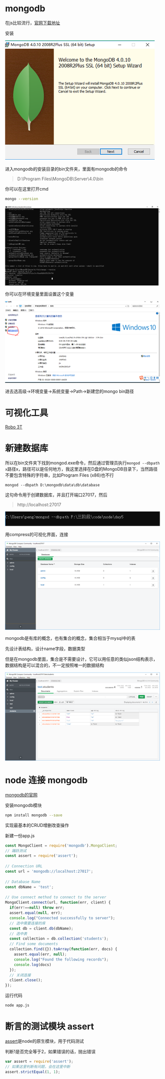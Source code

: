 # mongodb

在js比较流行，[官网下载地址](https://www.mongodb.com/download-center/community)

安装

<img src="1.png">

进入mongodb的安装目录的bin文件夹，里面有mongodb的命令

> D:\Program Files\MongoDB\Server\4.0\bin

你可以在这里打开cmd

```bash
mongo --version
```

<img src="2.png">

你可以在环境变量里面设置这个变量

<img src="3.png">

进去选高级->环境变量->系统变量->Path->新建您的mongo bin路径

# 可视化工具

[Robo 3T](https://studio3t.com/download-thank-you/?OS=win64)

# 新建数据库

所以在bin文件夹下找到mongod.exe命令，然后通过管理员执行`mongod --dbpath x`路径x，路径可以是任何地方，我这里选择在D盘的MongoDB目录下，当然路径不要包含特殊的字符串，比如Program Files (x86)也不行

```
mongod --dbpath D:\mongodb\data\db\database
```

这句命令用于创建数据库，并且打开端口27017，然后

> http://localhost:27017

<img src="4.png">

用compress的可视化界面，连接

<img src="5.png">

mongodb是有库的概念，也有集合的概念，集合相当于mysql中的表

先设计表结构，设计name字段，数据类型

但是在mongodb里面，集合是不需要设计，它可以用任意的类似json结构表示，数据结构是可以混合的，不一定按照唯一的数据结构

<img src="6.png">

# node 连接 mongodb


[mongodb的官网](https://www.npmjs.com/package/mongodb)

安装mongodb模块
```bash
npm install mongodb --save
```

实现最基本的CRUD增删改查操作

新建一份app.js
```js
const MongoClient = require('mongodb').MongoClient;
// 踊跃测试
const assert = require('assert');
 
// Connection URL
const url = 'mongodb://localhost:27017';
 
// Database Name
const dbName = 'test';
 
// Use connect method to connect to the server
MongoClient.connect(url, function(err, client) {
  if(err!==null) throw err;
  assert.equal(null, err);
  console.log("Connected successfully to server");
  // 选中需要连接的库
  const db = client.db(dbName);
  // 选中表
  const collection = db.collection('students');
  // Find some documents
  collection.find({}).toArray(function(err, docs) {
    assert.equal(err, null);
    console.log("Found the following records");
    console.log(docs)
  });
  // 关闭连接
  client.close();
});
```
运行代码
```bash
node app.js
```

# 断言的测试模块 assert


[assert](https://nodejs.org/dist/latest-v10.x/docs/api/assert.html)是node的原生模块，用于代码测试

判断1是否完全等于2，如果错误的话，抛出错误
```js
var assert = require('assert');
// 如果这里判断有问题，会在这里中断
assert.strictEqual(1, 1);
```


